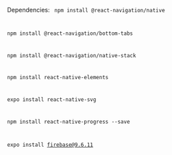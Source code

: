 Dependencies:
<code>
npm install @react-navigation/native

npm install @react-navigation/bottom-tabs

npm install @react-navigation/native-stack

npm install react-native-elements

expo install react-native-svg

npm install react-native-progress --save

expo install firebase@9.6.11
</code>
